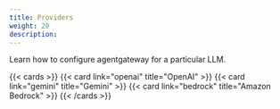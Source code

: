 ```yaml
---
title: Providers
weight: 20
description:
---
```


Learn how to configure agentgateway for a particular LLM.

{{< cards >}}
  {{< card link="openai" title="OpenAI" >}}
  {{< card link="gemini" title="Gemini" >}}
  {{< card link="bedrock" title="Amazon Bedrock" >}}
{{< /cards >}}

